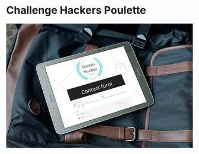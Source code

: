 # Challenge Hackers Poulette
![alt text][mockup]

[mockup]: ./src/img/mock-up.png "Mock-up Hackers Poulette Contact form on Samsung Tab"
